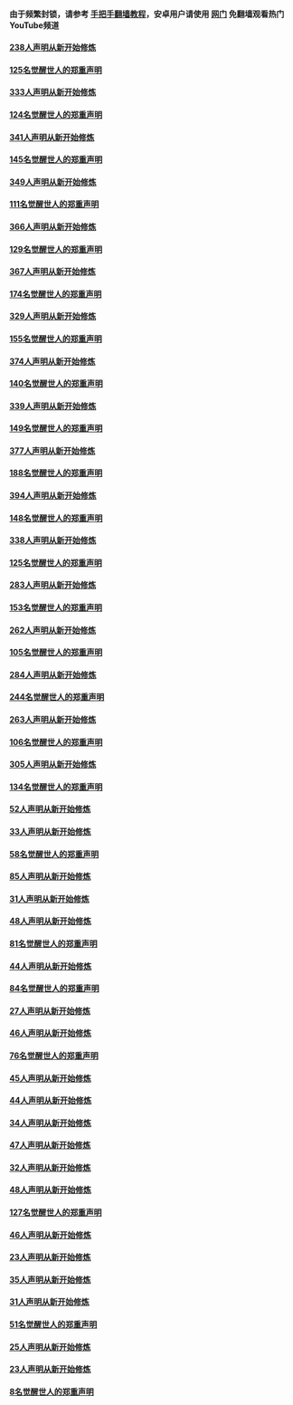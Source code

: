 #### 由于频繁封锁，请参考 [手把手翻墙教程](https://github.com/gfw-breaker/guides/wiki/)，安卓用户请使用 [网门](https://github.com/gfw-breaker/nogfw/blob/master/dl.md?t=07101700) 免翻墙观看热门YouTube频道 

#### [238人声明从新开始修炼](../pages/91/427767.md?t=07101700) 

#### [125名觉醒世人的郑重声明](../pages/91/427766.md?t=07101700) 

#### [333人声明从新开始修炼](../pages/91/427525.md?t=07101700) 

#### [124名觉醒世人的郑重声明](../pages/91/427524.md?t=07101700) 

#### [341人声明从新开始修炼](../pages/91/427255.md?t=07101700) 

#### [145名觉醒世人的郑重声明](../pages/91/427254.md?t=07101700) 

#### [349人声明从新开始修炼](../pages/91/426969.md?t=07101700) 

#### [111名觉醒世人的郑重声明](../pages/91/426968.md?t=07101700) 

#### [366人声明从新开始修炼](../pages/91/426737.md?t=07101700) 

#### [129名觉醒世人的郑重声明](../pages/91/426736.md?t=07101700) 

#### [367人声明从新开始修炼](../pages/91/426421.md?t=07101700) 

#### [174名觉醒世人的郑重声明](../pages/91/426420.md?t=07101700) 

#### [329人声明从新开始修炼](../pages/91/426139.md?t=07101700) 

#### [155名觉醒世人的郑重声明](../pages/91/426138.md?t=07101700) 

#### [374人声明从新开始修炼](../pages/91/425811.md?t=07101700) 

#### [140名觉醒世人的郑重声明](../pages/91/425810.md?t=07101700) 

#### [339人声明从新开始修炼](../pages/91/425690.md?t=07101700) 

#### [149名觉醒世人的郑重声明](../pages/91/425689.md?t=07101700) 

#### [377人声明从新开始修炼](../pages/91/424867.md?t=07101700) 

#### [188名觉醒世人的郑重声明](../pages/91/424866.md?t=07101700) 

#### [394人声明从新开始修炼](../pages/91/423914.md?t=07101700) 

#### [148名觉醒世人的郑重声明](../pages/91/423913.md?t=07101700) 

#### [338人声明从新开始修炼](../pages/91/423540.md?t=07101700) 

#### [125名觉醒世人的郑重声明](../pages/91/423539.md?t=07101700) 

#### [283人声明从新开始修炼](../pages/91/423296.md?t=07101700) 

#### [153名觉醒世人的郑重声明](../pages/91/423295.md?t=07101700) 

#### [262人声明从新开始修炼](../pages/91/423004.md?t=07101700) 

#### [105名觉醒世人的郑重声明](../pages/91/423003.md?t=07101700) 

#### [284人声明从新开始修炼](../pages/91/422707.md?t=07101700) 

#### [244名觉醒世人的郑重声明](../pages/91/422706.md?t=07101700) 

#### [263人声明从新开始修炼](../pages/91/422553.md?t=07101700) 

#### [106名觉醒世人的郑重声明](../pages/91/422552.md?t=07101700) 

#### [305人声明从新开始修炼](../pages/91/422153.md?t=07101700) 

#### [134名觉醒世人的郑重声明](../pages/91/422152.md?t=07101700) 

#### [52人声明从新开始修炼](../pages/91/421846.md?t=07101700) 

#### [33人声明从新开始修炼](../pages/91/421804.md?t=07101700) 

#### [58名觉醒世人的郑重声明](../pages/91/421845.md?t=07101700) 

#### [85人声明从新开始修炼](../pages/91/421769.md?t=07101700) 

#### [31人声明从新开始修炼](../pages/91/421763.md?t=07101700) 

#### [48人声明从新开始修炼](../pages/91/421605.md?t=07101700) 

#### [81名觉醒世人的郑重声明](../pages/91/421656.md?t=07101700) 

#### [44人声明从新开始修炼](../pages/91/421544.md?t=07101700) 

#### [84名觉醒世人的郑重声明](../pages/91/421543.md?t=07101700) 

#### [27人声明从新开始修炼](../pages/91/421465.md?t=07101700) 

#### [46人声明从新开始修炼](../pages/91/421454.md?t=07101700) 

#### [76名觉醒世人的郑重声明](../pages/91/421453.md?t=07101700) 

#### [45人声明从新开始修炼](../pages/91/421452.md?t=07101700) 

#### [44人声明从新开始修炼](../pages/91/421422.md?t=07101700) 

#### [34人声明从新开始修炼](../pages/91/421322.md?t=07101700) 

#### [47人声明从新开始修炼](../pages/91/421264.md?t=07101700) 

#### [32人声明从新开始修炼](../pages/91/421225.md?t=07101700) 

#### [48人声明从新开始修炼](../pages/91/421202.md?t=07101700) 

#### [127名觉醒世人的郑重声明](../pages/91/421224.md?t=07101700) 

#### [46人声明从新开始修炼](../pages/91/421203.md?t=07101700) 

#### [23人声明从新开始修炼](../pages/91/421138.md?t=07101700) 

#### [35人声明从新开始修炼](../pages/91/421122.md?t=07101700) 

#### [31人声明从新开始修炼](../pages/91/421081.md?t=07101700) 

#### [51名觉醒世人的郑重声明](../pages/91/421080.md?t=07101700) 

#### [25人声明从新开始修炼](../pages/91/421020.md?t=07101700) 

#### [23人声明从新开始修炼](../pages/91/420884.md?t=07101700) 

#### [8名觉醒世人的郑重声明](../pages/91/420883.md?t=07101700) 

